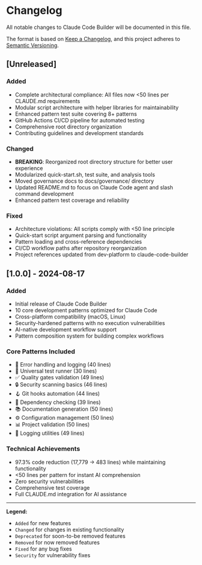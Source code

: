 # Changelog

All notable changes to Claude Code Builder will be documented in this file.

The format is based on [Keep a Changelog](https://keepachangelog.com/en/1.0.0/),
and this project adheres to [Semantic Versioning](https://semver.org/spec/v2.0.0.html).

## [Unreleased]

### Added
- Complete architectural compliance: All files now <50 lines per CLAUDE.md requirements
- Modular script architecture with helper libraries for maintainability
- Enhanced pattern test suite covering 8+ patterns
- GitHub Actions CI/CD pipeline for automated testing
- Comprehensive root directory organization
- Contributing guidelines and development standards

### Changed
- **BREAKING**: Reorganized root directory structure for better user experience
- Modularized quick-start.sh, test suite, and analysis tools
- Moved governance docs to docs/governance/ directory
- Updated README.md to focus on Claude Code agent and slash command development
- Enhanced pattern test coverage and reliability

### Fixed
- Architecture violations: All scripts comply with <50 line principle
- Quick-start script argument parsing and functionality
- Pattern loading and cross-reference dependencies
- CI/CD workflow paths after repository reorganization
- Project references updated from dev-platform to claude-code-builder

## [1.0.0] - 2024-08-17

### Added
- Initial release of Claude Code Builder
- 10 core development patterns optimized for Claude Code
- Cross-platform compatibility (macOS, Linux)
- Security-hardened patterns with no execution vulnerabilities
- AI-native development workflow support
- Pattern composition system for building complex workflows

### Core Patterns Included
- 🚨 Error handling and logging (40 lines)
- 🧪 Universal test runner (30 lines)
- ✅ Quality gates validation (49 lines)
- 🔒 Security scanning basics (46 lines)
- 🪝 Git hooks automation (44 lines)
- 🔧 Dependency checking (39 lines)
- 📚 Documentation generation (50 lines)
- ⚙️ Configuration management (50 lines)
- 📊 Project validation (50 lines)
- 📝 Logging utilities (49 lines)

### Technical Achievements
- 97.3% code reduction (17,779 → 483 lines) while maintaining functionality
- <50 lines per pattern for instant AI comprehension
- Zero security vulnerabilities
- Comprehensive test coverage
- Full CLAUDE.md integration for AI assistance

---

**Legend:**
- `Added` for new features
- `Changed` for changes in existing functionality  
- `Deprecated` for soon-to-be removed features
- `Removed` for now removed features
- `Fixed` for any bug fixes
- `Security` for vulnerability fixes